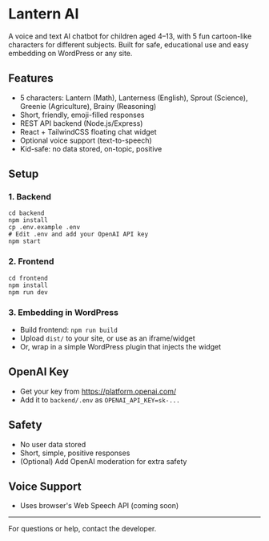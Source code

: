 # Lantern AI

A voice and text AI chatbot for children aged 4–13, with 5 fun cartoon-like characters for different subjects. Built for safe, educational use and easy embedding on WordPress or any site.

## Features
- 5 characters: Lantern (Math), Lanterness (English), Sprout (Science), Greenie (Agriculture), Brainy (Reasoning)
- Short, friendly, emoji-filled responses
- REST API backend (Node.js/Express)
- React + TailwindCSS floating chat widget
- Optional voice support (text-to-speech)
- Kid-safe: no data stored, on-topic, positive

## Setup

### 1. Backend
```
cd backend
npm install
cp .env.example .env
# Edit .env and add your OpenAI API key
npm start
```

### 2. Frontend
```
cd frontend
npm install
npm run dev
```

### 3. Embedding in WordPress
- Build frontend: `npm run build`
- Upload `dist/` to your site, or use as an iframe/widget
- Or, wrap in a simple WordPress plugin that injects the widget

## OpenAI Key
- Get your key from https://platform.openai.com/
- Add it to `backend/.env` as `OPENAI_API_KEY=sk-...`

## Safety
- No user data stored
- Short, simple, positive responses
- (Optional) Add OpenAI moderation for extra safety

## Voice Support
- Uses browser's Web Speech API (coming soon)

---

For questions or help, contact the developer. 